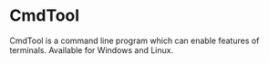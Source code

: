 # CmdTool
CmdTool is a command line program which can enable features of terminals. Available for Windows and Linux.
